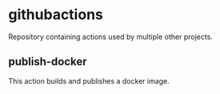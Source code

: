 # githubactions
Repository containing actions used by multiple other projects.

## publish-docker
This action builds and publishes a docker image.